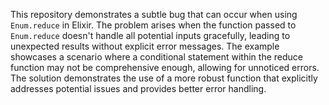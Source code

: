 This repository demonstrates a subtle bug that can occur when using `Enum.reduce` in Elixir. The problem arises when the function passed to `Enum.reduce` doesn't handle all potential inputs gracefully, leading to unexpected results without explicit error messages.  The example showcases a scenario where a conditional statement within the reduce function may not be comprehensive enough, allowing for unnoticed errors. The solution demonstrates the use of a more robust function that explicitly addresses potential issues and provides better error handling.